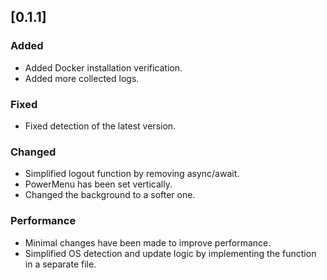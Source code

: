 ## [0.1.1]

### Added
- Added Docker installation verification.
- Added more collected logs.

### Fixed
- Fixed detection of the latest version.

### Changed
- Simplified logout function by removing async/await.
- PowerMenu has been set vertically.
- Changed the background to a softer one.

### Performance
- Minimal changes have been made to improve performance.
- Simplified OS detection and update logic by implementing the function in a separate file.